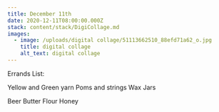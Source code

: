 ```yaml
---
title: December 11th
date: 2020-12-11T08:00:00.000Z
stack: content/stack/DigiCollage.md
images:
  - image: /uploads/digital collage/51113662510_88efd71a62_o.jpg
    title: digital collage
    alt_text: digital collage
---
```


Errands List:

Yellow and Green yarn
Poms and strings
Wax
Jars

Beer
Butter
Flour
Honey
